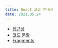 ```yaml
---
title: React 고급 안내서  
date: 2021.05.24  
---
```



* [접근성](accessibility)
* [코드 분할](codeSplitting)
* [Fragments](fragments)
